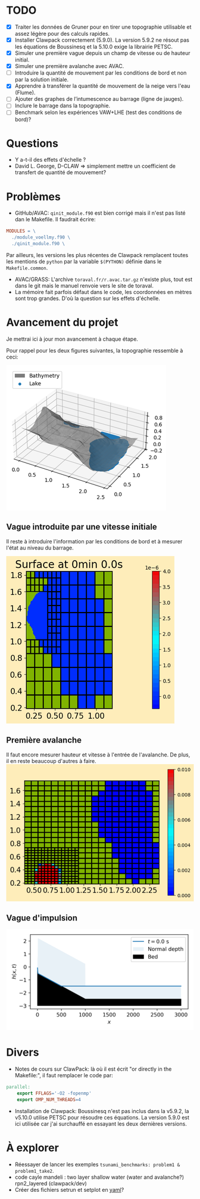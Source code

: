 # TODO
- [x] Traiter les données de Gruner pour en tirer une topographie utilisable et assez légère pour des calculs rapides.
- [x] Installer Clawpack correctement (5.9.0). La version 5.9.2 ne résout pas les équations de Boussinesq et la 5.10.0 exige la librairie PETSC.
- [x] Simuler une première vague depuis un champ de vitesse ou de hauteur initial.
- [x] Simuler une première avalanche avec AVAC.
- [ ] Introduire la quantité de mouvement par les conditions de bord et non par la solution initiale.
- [x] Apprendre à transférer la quantité de mouvement de la neige vers l'eau (Flume).
- [ ] Ajouter des graphes de l’intumescence au barrage (ligne de jauges).
- [ ] Inclure le barrage dans la topographie.
- [ ] Benchmark selon les expériences VAW+LHE (test des conditions de bord)?

# Questions
- Y a-t-il des effets d'échelle ?
- David L. George, D-CLAW => simplement mettre un coefficient de transfert de quantité de mouvement?

# Problèmes
- GitHub/AVAC: `qinit_module.f90` est bien corrigé mais il n'est pas listé dan le Makefile. Il faudrait écrire:
```Makefile
MODULES = \
  ./module_voellmy.f90 \
  ./qinit_module.f90 \
```
Par ailleurs, les versions les plus récentes de Clawpack remplacent toutes les mentions de `python` par la variable `$(PYTHON)` définie dans le `Makefile.common`.
- AVAC/GRASS: L'archive `toraval.fr/r.avac.tar.gz` n'existe plus, tout est dans le git mais le manuel renvoie vers le site de toraval.
- La mémoire fait parfois défaut dans le code, les coordonnées en mètres sont trop grandes. D'où la question sur les effets d'échelle.

# Avancement du projet
Je mettrai ici à jour mon avancement à chaque étape.

Pour rappel pour les deux figures suivantes, la topographie ressemble à ceci:

<img src="AVAC/Topography_bckp.png">

## Vague introduite par une vitesse initiale
Il reste à introduire l'information par les conditions de bord et à mesurer l'état au niveau du barrage.

<img src="Tsunami/movie.gif"/>

## Première avalanche
Il faut encore mesurer hauteur et vitesse à l'entrée de l'avalanche.
De plus, il en reste beaucoup d'autres à faire.
<img src="AVAC/movie.gif"/>

## Vague d'impulsion

<img src="Flume/movie.gif">

# Divers
- Notes de cours sur ClawPack: là où il est écrit "or directly in the Makefile:", il faut remplacer le code par:
```Makefile
parallel:
	export FFLAGS='-O2 -fopenmp'
	export OMP_NUM_THREADS=4
```
- Installation de Clawpack: Boussinesq n'est pas inclus dans la v5.9.2, la v5.10.0 utilise PETSC pour résoudre ces équations. La version 5.9.0 est ici utilisée car j'ai surchauffé en essayant les deux dernières versions.

# À explorer 
- Réessayer de lancer les exemples `tsunami_benchmarks: problem1 & problem1_take2`.
- code cayle mandeli : two layer shallow water (water and avalanche?) rpn2_layered (clawpack/dev)
- Créer des fichiers setrun et setplot en [yaml](https://python.land/data-processing/python-yaml)?
